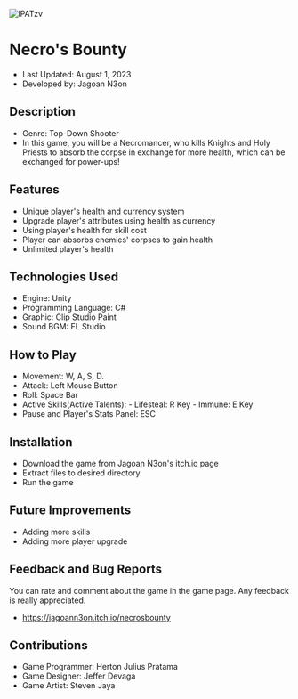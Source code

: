 ![lPATzv](https://github.com/HertonJP/Compfest-GJ/assets/125948356/19b073f0-688b-4b19-9575-350aab05ef4d)
# Necro's Bounty
- Last Updated: August 1, 2023
- Developed by: Jagoan N3on

## Description
- Genre: Top-Down Shooter
- In this game, you will be a Necromancer, who kills Knights and Holy Priests to absorb the corpse in exchange for more health, which can be exchanged for power-ups!

## Features
- Unique player's health and currency system
- Upgrade player's attributes using health as currency
- Using player's health for skill cost
- Player can absorbs enemies' corpses to gain health
- Unlimited player's health

## Technologies Used
- Engine: Unity
- Programming Language: C#
- Graphic: Clip Studio Paint
- Sound BGM: FL Studio

## How to Play
- Movement: W, A, S, D.
- Attack: Left Mouse Button
- Roll: Space Bar
- Active Skills(Active Talents): - Lifesteal: R Key
		 		 - Immune: E Key
- Pause and Player's Stats Panel: ESC

## Installation 
- Download the game from Jagoan N3on's itch.io page
- Extract files to desired directory
- Run the game

## Future Improvements
- Adding more skills
- Adding more player upgrade

## Feedback and Bug Reports
You can rate and comment about the game in the game page. Any feedback is really appreciated.
- https://jagoann3on.itch.io/necrosbounty

## Contributions
- Game Programmer: Herton Julius Pratama
- Game Designer: Jeffer Devaga
- Game Artist: Steven Jaya
